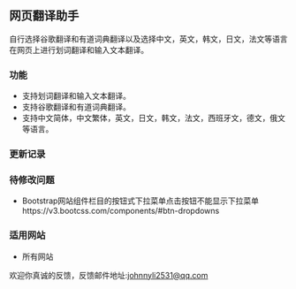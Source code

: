 ## 网页翻译助手
自行选择谷歌翻译和有道词典翻译以及选择中文，英文，韩文，日文，法文等语言在网页上进行划词翻译和输入文本翻译。

### 功能
- 支持划词翻译和输入文本翻译。
- 支持谷歌翻译和有道词典翻译。
- 支持中文简体，中文繁体，英文，日文，韩文，法文，西班牙文，德文，俄文等语言。

### 更新记录

### 待修改问题
- Bootstrap网站组件栏目的按钮式下拉菜单点击按钮不能显示下拉菜单https://v3.bootcss.com/components/#btn-dropdowns

### 适用网站
- 所有网站

欢迎你真诚的反馈，反馈邮件地址:<johnnyli2531@qq.com>
